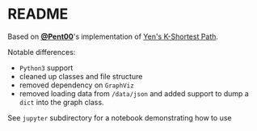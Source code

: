 # README
Based on [**@Pent00**][Pent00]'s implementation of [Yen's K-Shortest Path][PUB:yen].

Notable differences:

- `Python3` support
- cleaned up classes and file structure
- removed dependency on `GraphViz`
- removed loading data from `/data/json` and added support to dump a `dict` into
the graph class.

See `jupyter` subdirectory for a notebook demonstrating how to use


[Pent00]: https://github.com/Pent00/YenKSP
 <!-- Kevin R <KRPent@gmail.com> -->
[PUB:yen]: https://pubsonline.informs.org/doi/abs/10.1287/mnsc.17.11.712
